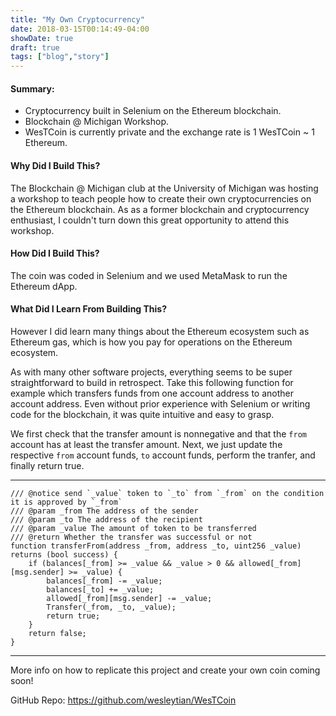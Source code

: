 ```yaml
---
title: "My Own Cryptocurrency"
date: 2018-03-15T00:14:49-04:00
showDate: true
draft: true
tags: ["blog","story"]
---
```


#### Summary:

* Cryptocurrency built in Selenium on the Ethereum blockchain.
* Blockchain @ Michigan Workshop.
* WesTCoin is currently private and the exchange rate is 1 WesTCoin ~ 1 Ethereum.

#### Why Did I Build This?
The Blockchain @ Michigan club at the University of Michigan was hosting a workshop to teach people how to create their own cryptocurrencies on the Ethereum blockchain. As as a former blockchain and cryptocurrency enthusiast, I couldn't turn down this great opportunity to attend this workshop.

#### How Did I Build This?
The coin was coded in Selenium and we used MetaMask to run the Ethereum dApp.

#### What Did I Learn From Building This?
However I did learn many things about the Ethereum ecosystem such as Ethereum gas, which is how you pay for operations on the Ethereum ecosystem. 

As with many other software projects, everything seems to be super straightforward to build in retrospect. Take this following function for example which transfers funds from one account address to another account address. Even without prior experience with Selenium or writing code for the blockchain, it was quite intuitive and easy to grasp. 

We first check that the transfer amount is nonnegative and that the `from` account has at least the transfer amount. Next, we just update the respective `from` account funds, `to` account funds, perform the tranfer, and finally return true.

---
    /// @notice send `_value` token to `_to` from `_from` on the condition it is approved by `_from`
    /// @param _from The address of the sender
    /// @param _to The address of the recipient
    /// @param _value The amount of token to be transferred
    /// @return Whether the transfer was successful or not
    function transferFrom(address _from, address _to, uint256 _value) returns (bool success) {
        if (balances[_from] >= _value && _value > 0 && allowed[_from][msg.sender] >= _value) {
            balances[_from] -= _value;
            balances[_to] += _value;
            allowed[_from][msg.sender] -= _value;
            Transfer(_from, _to, _value);
            return true;
        }
        return false;
	}

---


More info on how to replicate this project and create your own coin coming soon!

GitHub Repo: https://github.com/wesleytian/WesTCoin
